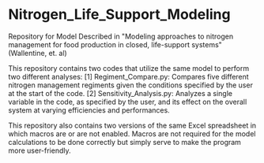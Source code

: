 # Nitrogen_Life_Support_Modeling
Repository for Model Described in "Modeling approaches to nitrogen management   for food production in closed, life-support systems" (Wallentine, et. al)

This repository contains two codes that utilize the same model to perform two different analyses:
[1] Regiment_Compare.py: Compares five different nitrogen management regiments given the conditions specified by the user at the start of the code.
[2] Sensitivity_Analysis.py: Analyzes a single variable in the code, as specified by the user, and its effect on the overall system at varying efficiencies and performances.

This repository also contains two versions of the same Excel spreadsheet in which macros are or are not enabled. Macros are not required for the model calculations to be done correctly but simply serve to make the program more user-friendly.
